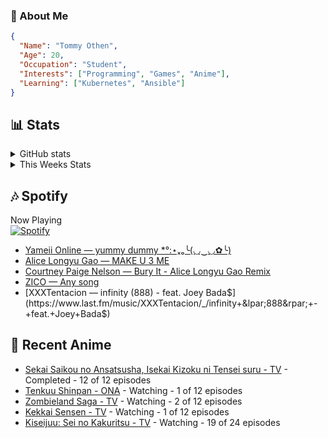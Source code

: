 ### 👋 About Me
```json
{
  "Name": "Tommy Othen",
  "Age": 20,
  "Occupation": "Student",
  "Interests": ["Programming", "Games", "Anime"],
  "Learning": ["Kubernetes", "Ansible"]
}
```

## 📊 Stats
<details>
  <summary>GitHub stats</summary>
  <a href="https://github.com/anuraghazra/github-readme-stats">
    <img src="https://github-readme-stats.vercel.app/api?username=DaSushiAsian&show_icons=true&count_private=true&hide=prs,issues">
  </a>
</details>

<details>
  <summary>This Weeks Stats</summary>
  <a href="https://github.com/anuraghazra/github-readme-stats">
    <img src="https://github-readme-stats.vercel.app/api/wakatime?username=DaSushiAsian&cache_seconds=1800&custom_title=Top Languages">
  </a>
</details>

## 🎶 Spotify
Now Playing\
[![Spotify](https://novatorem-dasushiasian.vercel.app/api/spotify)](https://open.spotify.com/user/g90805640970)
<!-- LASTFM:START -->
* [Yameii Online — yummy dummy *°:⋆ₓₒ╰&lpar;◡‿◡✿╰&rpar;](https://www.last.fm/music/Yameii+Online/_/yummy+dummy+*%C2%B0:%E2%8B%86%E2%82%93%E2%82%92%E2%95%B0&lpar;%E2%97%A1%E2%80%BF%E2%97%A1%E2%9C%BF%E2%95%B0&rpar;)
* [Alice Longyu Gao — MAKE U 3 ME](https://www.last.fm/music/Alice+Longyu+Gao/_/MAKE+U+3+ME)
* [Courtney Paige Nelson — Bury It - Alice Longyu Gao Remix](https://www.last.fm/music/Courtney+Paige+Nelson/_/Bury+It+-+Alice+Longyu+Gao+Remix)
* [ZICO — Any song](https://www.last.fm/music/ZICO/_/Any+song)
* [XXXTentacion — infinity &lpar;888&rpar; - feat. Joey Bada$](https://www.last.fm/music/XXXTentacion/_/infinity+&lpar;888&rpar;+-+feat.+Joey+Bada$)<!-- LASTFM:END -->

## 🗻 Recent Anime
<!-- ANIME-LIST:START -->
* [Sekai Saikou no Ansatsusha, Isekai Kizoku ni Tensei suru - TV](https://myanimelist.net/anime/47790/Sekai_Saikou_no_Ansatsusha_Isekai_Kizoku_ni_Tensei_suru) - Completed - 12 of 12 episodes
* [Tenkuu Shinpan - ONA](https://myanimelist.net/anime/43690/Tenkuu_Shinpan) - Watching - 1 of 12 episodes
* [Zombieland Saga - TV](https://myanimelist.net/anime/37976/Zombieland_Saga) - Watching - 2 of 12 episodes
* [Kekkai Sensen - TV](https://myanimelist.net/anime/24439/Kekkai_Sensen) - Watching - 1 of 12 episodes
* [Kiseijuu: Sei no Kakuritsu - TV](https://myanimelist.net/anime/22535/Kiseijuu__Sei_no_Kakuritsu) - Watching - 19 of 24 episodes<!-- ANIME-LIST:END -->
